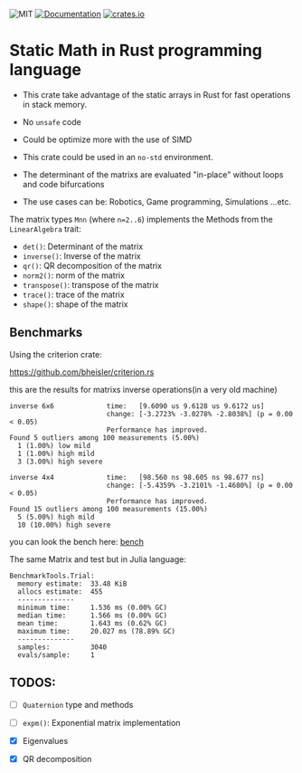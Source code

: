 ![MIT](https://img.shields.io/badge/license-MIT-blue.svg)
[![Documentation](https://docs.rs/static-math/badge.svg)](https://docs.rs/static-math)
[![crates.io](https://img.shields.io/crates/v/static-math.svg)](https://crates.io/crates/static-math)

# Static Math in Rust programming language

- This crate take advantage of the static arrays in Rust for fast operations in
stack memory.

- No `unsafe` code

- Could be optimize more with the use of SIMD

- This crate could be used in an `no-std` environment.

- The determinant of the matrixs are evaluated "in-place" without loops and code
bifurcations

- The use cases can be: Robotics, Game programming, Simulations ...etc.

The matrix types `Mnn` (where `n=2..6`) implements the Methods from the
`LinearAlgebra` trait:

 - `det()`: Determinant of the matrix
 - `inverse()`: Inverse of the matrix
 - `qr()`: QR decomposition of the matrix
 - `norm2()`: norm of the matrix
 - `transpose()`: transpose of the matrix
 - `trace()`: trace of the matrix
 - `shape()`: shape of the matrix

## Benchmarks

Using the criterion crate:

https://github.com/bheisler/criterion.rs

this are the results for matrixs inverse operations(in a very old machine)


```text
inverse 6x6             time:   [9.6090 us 9.6128 us 9.6172 us]
                        change: [-3.2723% -3.0278% -2.8038%] (p = 0.00 < 0.05)
                        Performance has improved.
Found 5 outliers among 100 measurements (5.00%)
  1 (1.00%) low mild
  1 (1.00%) high mild
  3 (3.00%) high severe

inverse 4x4             time:   [98.560 ns 98.605 ns 98.677 ns]
                        change: [-5.4359% -3.2101% -1.4680%] (p = 0.00 < 0.05)
                        Performance has improved.
Found 15 outliers among 100 measurements (15.00%)
  5 (5.00%) high mild
  10 (10.00%) high severe
```

you can look the bench here: [bench](benches/bench_inverse.rs)


The same Matrix and test but in Julia language:

```text
BenchmarkTools.Trial:
  memory estimate:  33.48 KiB
  allocs estimate:  455
  --------------
  minimum time:     1.536 ms (0.00% GC)
  median time:      1.566 ms (0.00% GC)
  mean time:        1.643 ms (0.62% GC)
  maximum time:     20.027 ms (78.89% GC)
  --------------
  samples:          3040
  evals/sample:     1
```

## TODOS:

 - [ ] `Quaternion` type and methods
 - [ ] `expm()`: Exponential matrix implementation
 - [X] Eigenvalues
 - [X] QR decomposition



